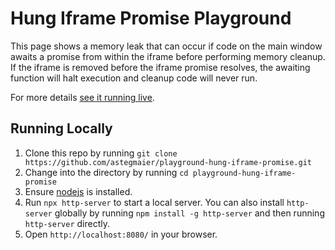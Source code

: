 # Hung Iframe Promise Playground</h1>

This page shows a memory leak that can occur if code on the main window awaits a promise from within the iframe before performing memory cleanup. If the iframe is removed before the iframe promise resolves, the awaiting function will halt execution and cleanup code will never run.

For more details [see it running live](https://astegmaier.github.io/playground-hung-iframe-promise/).

## Running Locally

1. Clone this repo by running `git clone https://github.com/astegmaier/playground-hung-iframe-promise.git`
2. Change into the directory by running `cd playground-hung-iframe-promise`
3. Ensure [nodejs](https://nodejs.org/en/) is installed.
4. Run `npx http-server` to start a local server. You can also install `http-server` globally by running `npm install -g http-server` and then running `http-server` directly.
5. Open `http://localhost:8080/` in your browser.
